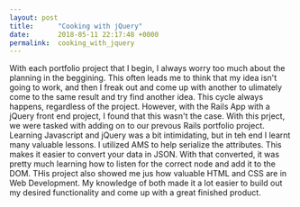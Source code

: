 ```yaml
---
layout: post
title:      "Cooking with jQuery"
date:       2018-05-11 22:17:48 +0000
permalink:  cooking_with_jquery
---
```



With each portfolio project that I begin, I always worry too much about the planning in the beggining. This often leads me to think that my idea isn't going to work, and then I freak out and come up with another to ulimately come to the same result and try find another idea. This cycle always happens, regardless of the project. However, with the Rails App with a jQuery front end project, I found that this wasn't the case. With this prject, we were tasked with adding on to our prevous Rails portfolio project. Learning Javascript and jQuery was a bit intimidating, but in teh end I learnt many valuable lessons.  I utilized AMS to help serialize the attributes. This makes it easier to convert your data in JSON. With that converted, it was pretty much learning how to listen for the correct node and add it to the DOM. THis project also showed me jus how valuable HTML and CSS are in Web Development. My knowledge of both made it a lot easier to build out my desired functionality and come up with a great finished product. 
